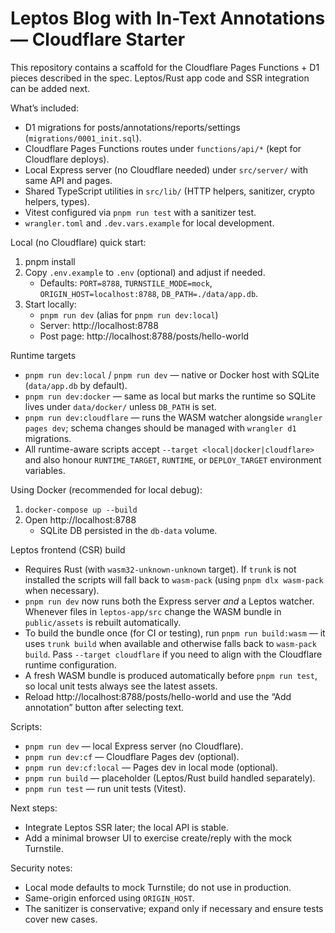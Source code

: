 # Leptos Blog with In-Text Annotations — Cloudflare Starter

This repository contains a scaffold for the Cloudflare Pages Functions + D1 pieces described in the spec. Leptos/Rust app code and SSR integration can be added next.

What’s included:

- D1 migrations for posts/annotations/reports/settings (`migrations/0001_init.sql`).
- Cloudflare Pages Functions routes under `functions/api/*` (kept for Cloudflare deploys).
- Local Express server (no Cloudflare needed) under `src/server/` with same API and pages.
- Shared TypeScript utilities in `src/lib/` (HTTP helpers, sanitizer, crypto helpers, types).
- Vitest configured via `pnpm run test` with a sanitizer test.
- `wrangler.toml` and `.dev.vars.example` for local development.

Local (no Cloudflare) quick start:

1. pnpm install
2. Copy `.env.example` to `.env` (optional) and adjust if needed.
   - Defaults: `PORT=8788`, `TURNSTILE_MODE=mock`, `ORIGIN_HOST=localhost:8788`, `DB_PATH=./data/app.db`.
3. Start locally:
   - `pnpm run dev` (alias for `pnpm run dev:local`)
   - Server: http://localhost:8788
   - Post page: http://localhost:8788/posts/hello-world

Runtime targets

- `pnpm run dev:local` / `pnpm run dev` — native or Docker host with SQLite (`data/app.db` by default).
- `pnpm run dev:docker` — same as local but marks the runtime so SQLite lives under `data/docker/` unless `DB_PATH` is set.
- `pnpm run dev:cloudflare` — runs the WASM watcher alongside `wrangler pages dev`; schema changes should be managed with `wrangler d1` migrations.
- All runtime-aware scripts accept `--target <local|docker|cloudflare>` and also honour `RUNTIME_TARGET`, `RUNTIME`, or `DEPLOY_TARGET` environment variables.

Using Docker (recommended for local debug):

1. `docker-compose up --build`
2. Open http://localhost:8788
   - SQLite DB persisted in the `db-data` volume.

Leptos frontend (CSR) build

- Requires Rust (with `wasm32-unknown-unknown` target). If `trunk` is not installed the scripts will fall back to `wasm-pack` (using `pnpm dlx wasm-pack` when necessary).
- `pnpm run dev` now runs both the Express server *and* a Leptos watcher. Whenever files in `leptos-app/src` change the WASM bundle in `public/assets` is rebuilt automatically.
- To build the bundle once (for CI or testing), run `pnpm run build:wasm` — it uses `trunk build` when available and otherwise falls back to `wasm-pack build`. Pass `--target cloudflare` if you need to align with the Cloudflare runtime configuration.
- A fresh WASM bundle is produced automatically before `pnpm run test`, so local unit tests always see the latest assets.
- Reload http://localhost:8788/posts/hello-world and use the “Add annotation” button after selecting text.

Scripts:

- `pnpm run dev` — local Express server (no Cloudflare).
- `pnpm run dev:cf` — Cloudflare Pages dev (optional).
- `pnpm run dev:cf:local` — Pages dev in local mode (optional).
- `pnpm run build` — placeholder (Leptos/Rust build handled separately).
- `pnpm run test` — run unit tests (Vitest).

Next steps:

- Integrate Leptos SSR later; the local API is stable.
- Add a minimal browser UI to exercise create/reply with the mock Turnstile.

Security notes:

- Local mode defaults to mock Turnstile; do not use in production.
- Same-origin enforced using `ORIGIN_HOST`.
- The sanitizer is conservative; expand only if necessary and ensure tests cover new cases.
